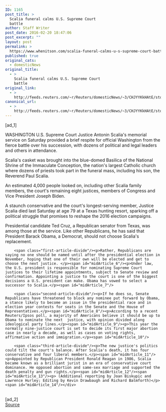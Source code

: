 ```yaml
---
ID: 1165
post_title: >
  Scalia funeral calms U.S. Supreme Court
  battle
author: Staff Writer
post_date: 2016-02-20 18:47:06
post_excerpt: ""
layout: post
permalink: >
  https://www.whenitson.com/scalia-funeral-calms-u-s-supreme-court-battle/
published: true
original_cats:
  - domesticNews
original_title:
  - >
    Scalia funeral calms U.S. Supreme Court
    battle
original_link:
  - >
    http://feeds.reuters.com/~r/Reuters/domesticNews/~3/CHJYYKkHAtE/story01.htm
canonical_url:
  - >
    http://feeds.reuters.com/~r/Reuters/domesticNews/~3/CHJYYKkHAtE/story01.htm
---
```

 [ad_1]
<br><div id="articleText">
<span id="midArticle_start"/>

<span id="midArticle_0"/><span class="focusParagraph" readability="5"><p><span class="articleLocation">WASHINGTON</span> U.S. Supreme Court Justice Antonin Scalia's memorial service on Saturday provided a brief respite for official Washington from the fierce battle over his succession, with dozens of political and legal leaders and others in attendance.</p></span><span id="midArticle_1"/><p>Scalia's casket was brought into the blue-domed Basilica of the National Shrine of the Immaculate Conception, the nation's largest Catholic church where dozens of priests took part in the funeral mass, including his son, the Reverend Paul Scalia.</p><span id="midArticle_2"/><p>An estimated 4,000 people looked on, including other Scalia family members, the court's remaining eight justices, members of Congress and Vice President Joseph Biden.</p><span id="midArticle_3"/><p>A staunch conservative and the court's longest-serving member, Justice Scalia died last Saturday at age 79 at a Texas hunting resort, sparking off a political struggle that promises to reshape the 2016 election campaigns.</p><span id="midArticle_4"/><p>Presidential candidate Ted Cruz, a Republican senator from Texas, was among those at the service. Like other Republicans, he has said that President Barack Obama, a Democrat, should not choose Scalia's replacement.</p><span id="midArticle_5"/>
        
        <span class="first-article-divide"/><p>Rather, Republicans are saying no one should be named until after the presidential election in November, hoping that one of their own will be elected and get to choose the next justice. </p><span id="midArticle_6"/><p>Under law, the U.S. president is responsible for nominating Supreme Court justices to their lifetime appointments, subject to Senate review and confirmation. Appointing a justice to the court is one of the biggest decisions a U.S. president can make. Obama has vowed to select a successor to Scalia.</p><span id="midArticle_7"/>
        
        <span class="second-article-divide"/><p>If he does so, Senate Republicans have threatened to block any nominee put forward by Obama, a stance likely to become an issue in the presidential race and in election year contests for seats in the Senate and the House of Representatives.</p><span id="midArticle_8"/><p>According to a recent Reuters/Ipsos poll, a majority of Americans believe it should be up to Obama to nominate the next  justice, with opinion divided along ideological party lines.</p><span id="midArticle_9"/><p>This year the normally nine-justice court is set to decide its first major abortion case in nearly a decade, as well as cases on voting rights, affirmative action and immigration.</p><span id="midArticle_10"/>
        
        <span class="third-article-divide"/><p>The new justice's politics could tilt the court's balance. After Scalia's death, it has four conservative and four liberal members.</p><span id="midArticle_11"/><p>Appointed by Republican President Ronald Reagan in 1986, Scalia became known as a brilliant jurist in an era of conservative court dominance. He opposed abortion and same-sex marriage and supported the death penalty and gun rights.</p><span id="midArticle_12"/><span id="midArticle_13"/><p> (Additional reporting by Joan Biskupic and Lawrence Hurley; Editing by Kevin Drawbaugh and Richard Balmforth)</p><span id="midArticle_14"/></div>
<br>[ad_2]
<br><a href="http://feeds.reuters.com/~r/Reuters/domesticNews/~3/CHJYYKkHAtE/story01.htm">Source </a>